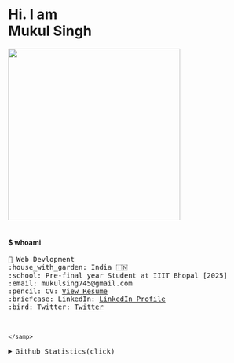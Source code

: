<h1 >Hi. I am <br> Mukul Singh</h1>
<div align="left"><a href="url"><img src="https://www.sarvika.com/wp-content/uploads/2021/03/Backend-Developer-Python-GIF-Dribble.gif" width="350"></a></div>


<!-- <p align="center"><img src="https://user-images.githubusercontent.com/67634565/123535664-dcf83700-d742-11eb-84ee-e0663dd167b5.png" width='500'></p> -->
<!-- <a href="#"><img alt="Counter" src="https://visitor-badge.glitch.me/badge?page_id=umgbhalla.visitor-badge"/></a> -->
<!-- <a href="https://github.com/umgbhalla"><img alt="GHstars" src="https://img.shields.io/github/stars/umgbhalla?affiliations=OWNER%2CCOLLABORATOR&label=GH%20stars" /></a> -->
<!-- <a href="https://dev.to/umgbhalla"><img alt="dev.to" src="https://img.shields.io/badge/DEV.TO-umgbhalla-black?logoColor=fbf1c7&color=fbf1c7&logo=dev.to&" /></a> -->
<br>
<h4 >$ whoami </h4>
<p >

  <samp>
    🧭 Web Devlopment<br>
    :house_with_garden: India 🇮🇳<br>
    :school: Pre-final year Student at IIIT Bhopal [2025]<br>
    :email:	mukulsing745@gmail.com <br>
    :pencil: CV: <a href="https://drive.google.com/file/d/1yPPTAVEhOUr9y6-VDYOV9rn71C9RutHO/view?usp=sharing">View Resume</a> <br>
    :briefcase: LinkedIn:  <a href="https://www.linkedin.com/in/mukul-singh1/">LinkedIn Profile</a> <br>
    :bird: Twitter:  <a href="https://twitter.com/MukulSi46694755">Twitter</a> <br>
    <br><br>
    
    </samp>
</p>  
<details>
  <summary><kbd>Github Statistics(click)</kbd></summary>

<h3 align="left"> Github Stats:</h3>
<p align="center"><img align="center" src="https://github-readme-stats.vercel.app/api/top-langs?username=Mukul962832&show_icons=true&locale=en&layout=compact&theme=tokyonight"
alt="Mukul962832" /></p>
<p align="center"><img align="center" src="https://github-readme-stats.vercel.app/api?username=Mukul962832&show_icons=true&locale=en&theme=tokyonight"
alt="Mukul962832" /></p>
<p align="center"><img align="center" src="https://github-readme-streak-stats.herokuapp.com/?user=Mukul962832&&theme=tokyonight"
alt="Mukul962832" /></p>

</details>
